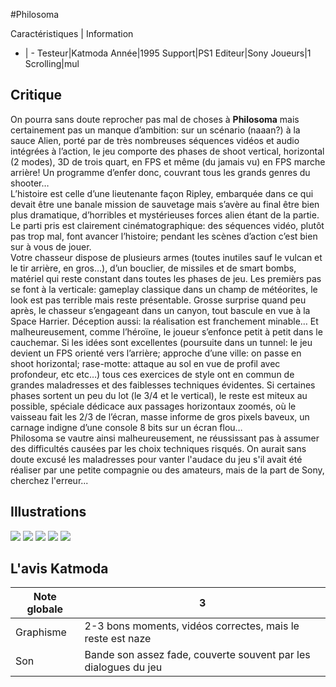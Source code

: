 #Philosoma

Caractéristiques | Information
- | -
Testeur|Katmoda
Année|1995
Support|PS1
Editeur|Sony
Joueurs|1
Scrolling|mul

## Critique
On pourra sans doute reprocher pas mal de choses à <b>Philosoma</b> mais certainement pas un manque d’ambition: sur un scénario (naaan?) à la sauce Alien, porté par de très nombreuses séquences vidéos et audio intégrées à l’action, le jeu comporte des phases de shoot vertical, horizontal (2 modes), 3D de trois quart, en FPS et même (du jamais vu) en FPS marche arrière! Un programme d’enfer donc, couvrant tous les grands genres du shooter…<br/>L’histoire est celle d’une lieutenante façon Ripley, embarquée dans ce qui devait être une banale mission de sauvetage mais s’avère au final être bien plus dramatique, d’horribles et mystérieuses forces alien étant de la partie. Le parti pris est clairement cinématographique: des séquences vidéo, plutôt pas trop mal, font avancer l’histoire; pendant les scènes d’action c’est bien sur à vous de jouer.<br/>Votre chasseur dispose de plusieurs armes (toutes inutiles sauf le vulcan et le tir arrière, en gros…), d’un bouclier, de missiles et de smart bombs, matériel qui reste constant dans toutes les phases de jeu. Les premièrs pas se font à la verticale: gameplay classique dans un champ de météorites, le look est pas terrible mais reste présentable. Grosse surprise quand peu après, le chasseur s’engageant dans un canyon, tout bascule en vue à la Space Harrier. Déception aussi: la réalisation est franchement minable… Et malheureusement, comme l’héroïne, le joueur s’enfonce petit à petit dans le cauchemar. Si les idées sont excellentes (poursuite dans un tunnel: le jeu devient un FPS orienté vers l’arrière; approche d’une ville: on passe en shoot horizontal; rase-motte: attaque au sol en vue de profil avec profondeur, etc etc…) tous ces exercices de style ont en commun de grandes maladresses et des faiblesses techniques évidentes. Si certaines phases sortent un peu du lot (le 3/4 et le vertical), le reste est miteux au possible, spéciale dédicace aux passages horizontaux zoomés, où le vaisseau fait les 2/3 de l’écran, masse informe de gros pixels baveux, un carnage indigne d’une console 8 bits sur un écran flou…<br/>Philosoma se vautre ainsi malheureusement, ne réussissant pas à assumer des difficultés causées par les choix techniques risqués. On aurait sans doute excusé les maladresses pour vanter l'audace du jeu s'il avait été réaliser par une petite compagnie ou des amateurs, mais de la part de Sony, cherchez l'erreur...

## Illustrations
![](http://www.shmup.com/images/thumbs/img_fiche_1_444.jpg)
![](http://www.shmup.com/images/thumbs/img_fiche_2_444.jpg)
![](http://www.shmup.com/images/thumbs/img_fiche_3_444.jpg)
![](http://www.shmup.com/images/thumbs/)
![](http://www.shmup.com/images/thumbs/)

## L'avis Katmoda
Note globale|3
-|-
Graphisme|2-3 bons moments, vidéos correctes, mais le reste est naze
Son|Bande son assez fade, couverte souvent par les dialogues du jeu
